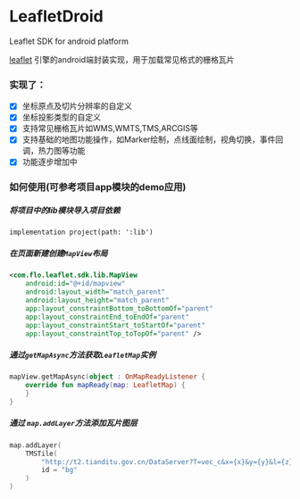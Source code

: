 # LeafletDroid


Leaflet SDK for android platform

[leaflet](https://leafletjs.com/) 引擎的android端封装实现，用于加载常见格式的栅格瓦片

### 实现了：

- [x] 坐标原点及切片分辨率的自定义
- [x] 坐标投影类型的自定义
- [x] 支持常见栅格瓦片如WMS,WMTS,TMS,ARCGIS等
- [x] 支持基础的地图功能操作，如Marker绘制，点线面绘制，视角切换，事件回调，热力图等功能
- [x] 功能逐步增加中

### 如何使用(可参考项目app模块的demo应用)

##### 将项目中的lib模块导入项目依赖

```
implementation project(path: ':lib')
```

##### 在页面新建创建`MapView`布局

```xml
<com.flo.leaflet.sdk.lib.MapView
    android:id="@+id/mapview"
    android:layout_width="match_parent"
    android:layout_height="match_parent"
    app:layout_constraintBottom_toBottomOf="parent"
    app:layout_constraintEnd_toEndOf="parent"
    app:layout_constraintStart_toStartOf="parent"
    app:layout_constraintTop_toTopOf="parent" />
```

##### 通过`getMapAsync`方法获取`LeafletMap`实例

```kotlin
mapView.getMapAsync(object : OnMapReadyListener {
    override fun mapReady(map: LeafletMap) {
    }
}
```

##### 通过 `map.addLayer`方法添加瓦片图层

```kotlin
map.addLayer(
    TMSTile(
        "http://t2.tianditu.gov.cn/DataServer?T=vec_c&x={x}&y={y}&l={z}&tk=256f647aaffe22c1da0f4c0cae2dd806",
        id = "bg"
    )
)
```


